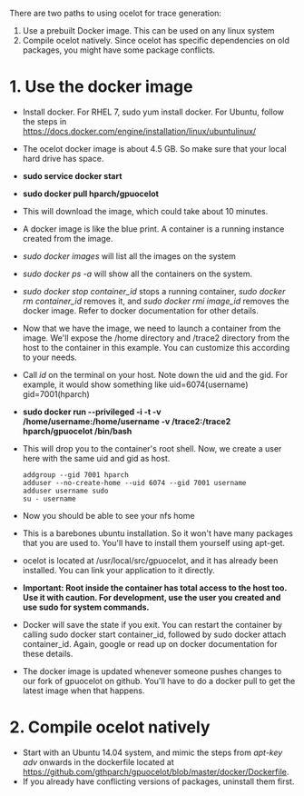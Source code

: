 There are two paths to using ocelot for trace generation:
 1. Use a prebuilt Docker image. This can be used on any linux system
 2. Compile ocelot natively. Since ocelot has specific dependencies on old packages, you might have some package conflicts. 

# 1. Use the docker image
- Install docker. For RHEL 7, sudo yum install docker. For Ubuntu, follow the steps in https://docs.docker.com/engine/installation/linux/ubuntulinux/
- The ocelot docker image is about 4.5 GB. So make sure that your local hard drive has space. 
- **sudo service docker start**
- **sudo docker pull hparch/gpuocelot** 
- This will download the image, which could take about 10 minutes.
- A docker image is like the blue print. A container is a running instance created from the image. 
- *sudo docker images* will list all the images on the system
- *sudo docker ps -a* will show all the containers on the system. 
- *sudo docker stop container_id* stops a running container, *sudo docker rm container_id* removes it, and *sudo docker rmi image_id* removes the docker image. Refer to docker documentation for other details. 
- Now that we have the image, we need to launch a container from the image. We'll expose the /home directory and /trace2 directory from the host to the container in this example. You can customize this according to your needs.
- Call *id* on the terminal on your host. Note down the uid and the gid. For example, it would show something like uid=6074(username) gid=7001(hparch)
- **sudo docker run --privileged -i -t -v /home/username:/home/username -v /trace2:/trace2 hparch/gpuocelot /bin/bash**
- This will drop you to the container's root shell. Now, we create a user here with the same uid and gid as host. 
  
    ```
    addgroup --gid 7001 hparch
    adduser --no-create-home --uid 6074 --gid 7001 username
    adduser username sudo
    su - username
    ```
- Now you should be able to see your nfs home
- This is a barebones ubuntu installation. So it won't have many packages that you are used to. You'll have to install them yourself using apt-get. 
- ocelot is located at /usr/local/src/gpuocelot, and it has already been installed. You can link your application to it directly.
- **Important: Root inside the container has total access to the host too. Use it with caution. For development, use the user you created and use sudo for system commands.** 
- Docker will save the state if you exit. You can restart the container by calling sudo docker start container_id, followed by sudo docker attach container_id. Again, google or read up on docker documentation for these details.  
- The docker image is updated whenever someone pushes changes to our fork of gpuocelot on github. You'll have to do a docker pull to get the latest image when that happens. 

# 2. Compile ocelot natively
- Start with an Ubuntu 14.04 system, and mimic the steps from *apt-key adv* onwards in the dockerfile located at https://github.com/gthparch/gpuocelot/blob/master/docker/Dockerfile.
- If you already have conflicting versions of packages, uninstall them first.

